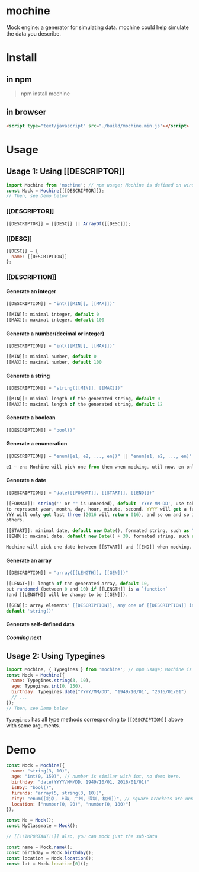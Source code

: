 # mochine
Mock engine: a generator for simulating data. mochine could help simulate the data you describe.

# Install
## in npm
> npm install mochine
## in browser
```html
<script type="text/javascript" src="./build/mochine.min.js"></script>
```

# Usage
## Usage 1: Using [[DESCRIPTOR]]
```javascript
import Mochine from 'mochine'; // npm usage; Mochine is defined on window if using in browser
const Mock = Mochine([[DESCRIPTOR]]);
// Then, see Demo below
```
### [[DESCRIPTOR]]
```javascript
[[DESCRIPTOR]] = [[DESC]] || ArrayOf([[DESC]]);
```

### [[DESC]]
```javascript
[[DESC]] = {
  name: [[DESCRIPTION]]
};
```

### [[DESCRIPTION]]
#### Generate an integer
```javascript
[[DESCRIPTION]] = "int([[MIN]], [[MAX]])"

[[MIN]]: minimal integer, default 0
[[MAX]]: maximal integer, default 100
```

#### Generate a number(decimal or integer)
```javascript
[[DESCRIPTION]] = "int([[MIN]], [[MAX]])"

[[MIN]]: minimal number, default 0
[[MAX]]: maximal number, default 100
```

#### Generate a string
```javascript
[[DESCRIPTION]] = "string([[MIN]], [[MAX]])"

[[MIN]]: minimal length of the generated string, default 0
[[MAX]]: maximal length of the generated string, default 12
```

#### Generate a boolean
```javascript
[[DESCRIPTION]] = "bool()"
```

#### Generate a enumeration
```javascript
[[DESCRIPTION]] = "enum([e1, e2, ..., en])" || "enum(e1, e2, ..., en)"

e1 ~ en: Mochine will pick one from them when mocking, util now, en only support number or string
```

#### Generate a date
```javascript
[[DESCRIPTION]] = "date([[FORMAT]], [[START]], [[END]])"

[[FORMAT]]: string('' or "" is unneeded), default 'YYYY-MM-DD', use tokens Y, M, D, H, I, S
to represent year, month, day, hour, minute, second. YYYY will get a full year,
YYY will only get last three (2016 will return 016), and so on and so it is with
others.

[[START]]: minimal date, default new Date(), formated string, such as "2016/10/01 10:20:30"
[[END]]: maximal date, default new Date() + 30, formated string, such as "2016/10/10 10:20:30"

Mochine will pick one date between [[START]] and [[END]] when mocking.
```

#### Generate an array
```javascript
[[DESCRIPTION]] = "array([[LENGTH]], [[GEN]])"

[[LENGTH]]: length of the generated array, default 10,
but randomed (between 0 and 10) if [[LENGTH]] is a `function`
(and [[LENGTH]] will be change to be [[GEN]]).

[[GEN]]: array elements' [[DESCRIPTION]], any one of [[DESCRIPTION]] introduced above.
default 'string()'
```

#### Generate self-defined data
***Cooming next***

## Usage 2: Using Typegines
```javascript
import Mochine, { Typegines } from 'mochine'; // npm usage; Mochine is defined on window if using in browser
const Mock = Mochine({
  name: Typegines.string(3, 10),
  age: Typegines.int(0, 150),
  birthday: Typegines.date("YYYY/MM/DD", "1949/10/01", "2016/01/01")
  // ...
});
// Then, see Demo below
```
`Typegines` has all type methods corresponding to `[[DESCRIPTION]]` above with same arguments.

# Demo
```javascript
const Mock = Mochine({
  name: "string(3, 10)",
  age: "int(0, 150)", // number is similar with int, no demo here.
  birthday: "date(YYYY/MM/DD, 1949/10/01, 2016/01/01)"
  isBoy: "bool()",
  firends: "array(5, string(3, 10))",
  city: "enum([北京, 上海, 广州, 深圳, 杭州])", // square brackets are unneeded, but recomened
  location: ["number(0, 90)", "number(0, 180)"]
});

const Me = Mock();
const MyClassmate = Mock();

// [[!!IMPORTANT!!]] also, you can mock just the sub-data

const name = Mock.name();
const birthday = Mock.birthday();
const location = Mock.location();
const lat = Mock.location[0]();
```